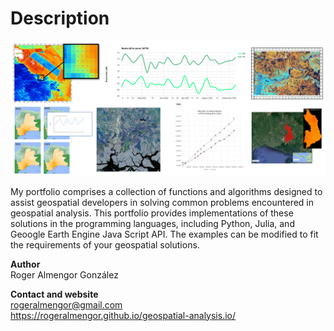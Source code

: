 # Description 
<p align="center">
      <img src="bio.png" alt="Centered Image">
      <br>
</p>

My portfolio comprises a collection of functions and algorithms designed to assist geospatial developers in solving common problems encountered in geospatial analysis. This portfolio provides implementations of these solutions in the programming languages, including Python, Julia, and Geoogle Earth Engine Java Script API. The examples can be modified to fit the requirements of your geospatial solutions.

**Author**<br>
Roger Almengor González

**Contact and website**<br>
rogeralmengor@gmail.com<br>
https://rogeralmengor.github.io/geospatial-analysis.io/<br>